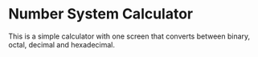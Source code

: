 # Number System Calculator

This is a simple calculator with one screen that converts between binary, octal, decimal and
hexadecimal.